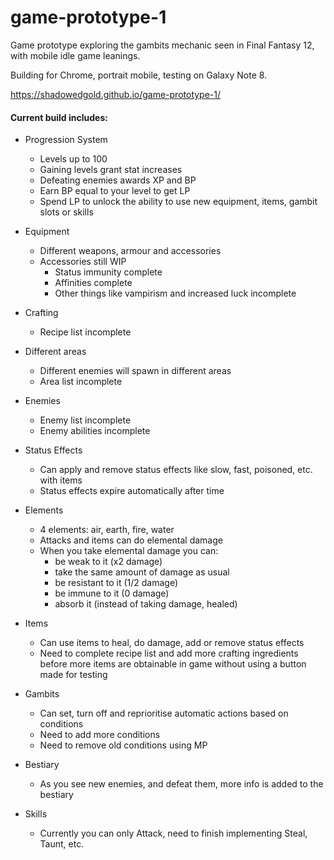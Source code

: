 # game-prototype-1

Game prototype exploring the gambits mechanic seen in Final Fantasy 12, with mobile idle game leanings.

Building for Chrome, portrait mobile, testing on Galaxy Note 8.

https://shadowedgold.github.io/game-prototype-1/

#### Current build includes: ####

* Progression System
  * Levels up to 100
  * Gaining levels grant stat increases
  * Defeating enemies awards XP and BP
  * Earn BP equal to your level to get LP
  * Spend LP to unlock the ability to use new equipment, items, gambit slots or skills
  
* Equipment
  * Different weapons, armour and accessories
  * Accessories still WIP
    * Status immunity complete
    * Affinities complete
    * Other things like vampirism and increased luck incomplete
    
* Crafting
  * Recipe list incomplete
  
* Different areas
  * Different enemies will spawn in different areas
  * Area list incomplete
  
* Enemies
  * Enemy list incomplete
  * Enemy abilities incomplete
  
* Status Effects
  * Can apply and remove status effects like slow, fast, poisoned, etc. with items
  * Status effects expire automatically after time

* Elements
  * 4 elements: air, earth, fire, water
  * Attacks and items can do elemental damage
  * When you take elemental damage you can:
    * be weak to it (x2 damage)
    * take the same amount of damage as usual
    * be resistant to it (1/2 damage)
    * be immune to it (0 damage)
    * absorb it (instead of taking damage, healed)
    
* Items
  * Can use items to heal, do damage, add or remove status effects
  * Need to complete recipe list and add more crafting ingredients before more items are obtainable in game without using a button made for testing
  
* Gambits
  * Can set, turn off and reprioritise automatic actions based on conditions
  * Need to add more conditions
  * Need to remove old conditions using MP

* Bestiary
  * As you see new enemies, and defeat them, more info is added to the bestiary

* Skills
  * Currently you can only Attack, need to finish implementing Steal, Taunt, etc.
